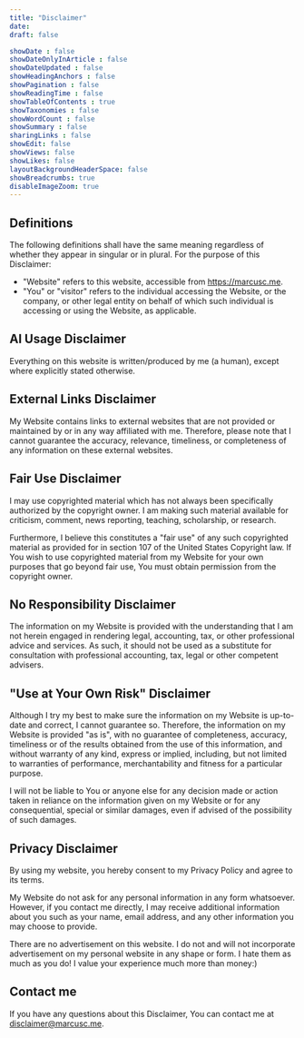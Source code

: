 ```yaml
---
title: "Disclaimer"
date: 
draft: false

showDate : false
showDateOnlyInArticle : false
showDateUpdated : false
showHeadingAnchors : false
showPagination : false
showReadingTime : false
showTableOfContents : true
showTaxonomies : false 
showWordCount : false
showSummary : false
sharingLinks : false
showEdit: false
showViews: false
showLikes: false
layoutBackgroundHeaderSpace: false
showBreadcrumbs: true
disableImageZoom: true
---
```



## Definitions
The following definitions shall have the same meaning regardless of whether they appear in singular or in plural. For the purpose of this Disclaimer:
- "Website" refers to this website, accessible from https://marcusc.me.
- "You" or "visitor" refers to the individual accessing the Website, or the company, or other legal entity on behalf of which such individual is accessing or using the Website, as applicable.

## AI Usage Disclaimer
Everything on this website is written/produced by me (a human), except where explicitly stated otherwise.

## External Links Disclaimer
My Website contains links to external websites that are not provided or maintained by or in any way affiliated with me. Therefore, please note that I cannot guarantee the accuracy, relevance, timeliness, or completeness of any information on these external websites.

## Fair Use Disclaimer
I may use copyrighted material which has not always been specifically authorized by the copyright owner. I am making such material available for criticism, comment, news reporting, teaching, scholarship, or research.

Furthermore, I believe this constitutes a "fair use" of any such copyrighted material as provided for in section 107 of the United States Copyright law. If You wish to use copyrighted material from my Website for your own purposes that go beyond fair use, You must obtain permission from the copyright owner.

## No Responsibility Disclaimer
The information on my Website is provided with the understanding that I am not herein engaged in rendering legal, accounting, tax, or other professional advice and services. As such, it should not be used as a substitute for consultation with professional accounting, tax, legal or other competent advisers.

## "Use at Your Own Risk" Disclaimer
Although I try my best to make sure the information on my Website is up-to-date and correct, I cannot guarantee so. Therefore, the information on my Website is provided "as is", with no guarantee of completeness, accuracy, timeliness or of the results obtained from the use of this information, and without warranty of any kind, express or implied, including, but not limited to warranties of performance, merchantability and fitness for a particular purpose.

I will not be liable to You or anyone else for any decision made or action taken in reliance on the information given on my Website or for any consequential, special or similar damages, even if advised of the possibility of such damages.

## Privacy Disclaimer
By using my website, you hereby consent to my Privacy Policy and agree to its terms.

My Website do not ask for any personal information in any form whatsoever. However, if you contact me directly, I may receive additional information about you such as your name, email address, and any other information you may choose to provide.

There are no advertisement on this website. I do not and will not incorporate advertisement on my personal website in any shape or form. I hate them as much as you do! I value your experience much more than money:)

## Contact me
If you have any questions about this Disclaimer, You can contact me at disclaimer@marcusc.me.